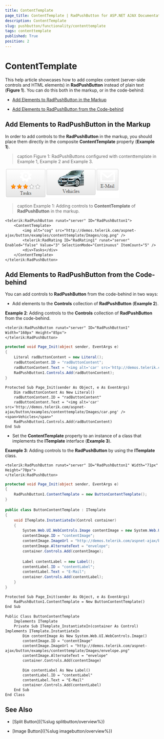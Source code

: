 ```yaml
---
title: ContentTemplate
page_title: ContentTemplate | RadPushButton for ASP.NET AJAX Documentation
description: ContentTemplate
slug: pushbutton/functionality/contenttemplate
tags: contenttemplate
published: True
position: 2
---
```


# ContentTemplate

This help article showcases how to add complex content (server-side controls and HTML elements) in **RadPushButton** instead of plain text (**Figure 1**). You can do this both in the markup, or in the code-behind:

* [Add Elements to RadPushButton in the Markup](#add-elements-to-radpushbutton-in-the-markup)

* [Add Elements to RadPushButton from the Code-behind](#add-elements-to-radpushbutton-from-the-code-behind)

## Add Elements to RadPushButton in the Markup

In order to add controls to the **RadPushButton** in the markup, you should place them directly in the composite **ContentTemplate** property (**Example 1**).

>caption Figure 1: RadPushButtons configured with contenttemplate in Example 1, Example 2 and Example 3.

![RadPushButtons with ContentTemplate](images/RadPushButtons-contenttemplate.png)

>caption Example 1: Adding controls to **ContentTemplate** of **RadPushButton** in the markup.

````ASP.NET
<telerik:RadPushButton runat="server" ID="RadPushButton1">
	<ContentTemplate>
        <img alt="cog" src="http://demos.telerik.com/aspnet-ajax/button/examples/contenttemplate/Images/cog.png" />
        <telerik:RadRating ID="RadRating1" runat="server" Enabled="false" Value="3" SelectionMode="Continuous" ItemCount="5" />
		<div>Tasks</div>
	</ContentTemplate>
</telerik:RadPushButton>
````

## Add Elements to RadPushButton from the Code-behind

You can add controls to **RadPushButton** from the code-behind in two ways:

* Add elements to the **Controls** collection of **RadPushButton** (**Example 2**). 

**Example 2**: Adding controls to the **Controls** collection of **RadPushButton** from the code-behind.

````ASP.NET
<telerik:RadPushButton runat="server" ID="RadPushButton1" Width="160px" Height="85px">
</telerik:RadPushButton>
````
````C#	
protected void Page_Init(object sender, EventArgs e)
{
	Literal radButtonContent = new Literal();
	radButtonContent.ID = "radButtonContent";
	radButtonContent.Text = "<img alt='car' src='http://demos.telerik.com/aspnet-ajax/button/examples/contenttemplate/Images/car.png' /><span>Vehicles</span>";
	RadPushButton1.Controls.Add(radButtonContent);
}
````
````VB	
Protected Sub Page_Init(sender As Object, e As EventArgs)
	Dim radButtonContent As New Literal()
	radButtonContent.ID = "radButtonContent"
	radButtonContent.Text = "<img alt='car' src='http://demos.telerik.com/aspnet-ajax/button/examples/contenttemplate/Images/car.png' /><span>Vehicles</span>"
	RadPushButton1.Controls.Add(radButtonContent)
End Sub
````

* Set the **ContentTemplate** property to an instance of a class that implements the **ITemplate** interface (**Example 3**).

**Example 3**: Adding controls to the **RadPushButton** by using the **ITemplate** class.

````ASP.NET
<telerik:RadPushButton runat="server" ID="RadPushButton1" Width="71px" Height="70px">
</telerik:RadPushButton>
````
````C#
protected void Page_Init(object sender, EventArgs e)
{
	RadPushButton1.ContentTemplate = new ButtonContentTemplate();
}

public class ButtonContentTemplate : ITemplate
{
	void ITemplate.InstantiateIn(Control container)
	{
		System.Web.UI.WebControls.Image contentImage = new System.Web.UI.WebControls.Image();
		contentImage.ID = "contentImage";
		contentImage.ImageUrl = "http://demos.telerik.com/aspnet-ajax/button/examples/contenttemplate/Images/envelope.png";
		contentImage.AlternateText = "envelope";
		container.Controls.Add(contentImage);

		Label contentLabel = new Label();
		contentLabel.ID = "contentLabel";
		contentLabel.Text = "E-Mail";
		container.Controls.Add(contentLabel);
	}
}
````
````VB
Protected Sub Page_Init(sender As Object, e As EventArgs)
	RadPushButton1.ContentTemplate = New ButtonContentTemplate()
End Sub

Public Class ButtonContentTemplate
	Implements ITemplate
	Private Sub ITemplate_InstantiateIn(container As Control) Implements ITemplate.InstantiateIn
		Dim contentImage As New System.Web.UI.WebControls.Image()
		contentImage.ID = "contentImage"
		contentImage.ImageUrl = "http://demos.telerik.com/aspnet-ajax/button/examples/contenttemplate/Images/envelope.png"
		contentImage.AlternateText = "envelope"
		container.Controls.Add(contentImage)

		Dim contentLabel As New Label()
		contentLabel.ID = "contentLabel"
		contentLabel.Text = "E-Mail"
		container.Controls.Add(contentLabel)
	End Sub
End Class
````


## See Also

 * [Split Button]({%slug splitbutton/overview%})

 * [Image Button]({%slug imagebutton/overview%})
